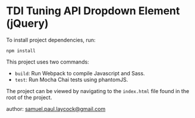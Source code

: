 # TDI Tuning API Dropdown Element (jQuery)

To install project dependencies, run:

`npm install`

This project uses two commands:

* `build`: Run Webpack to compile Javascript and Sass.
* `test`: Run Mocha Chai tests using phantomJS.

The project can be viewed by navigating to the `index.html` file found in the root of the project.

author: samuel.paul.laycock@gmail.com
